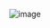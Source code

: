 ![image](https://github.com/nvmarzakov/SoftUni-HTML-and-CSS/assets/114495254/b66fb662-fc20-476b-babd-cced83180071)
